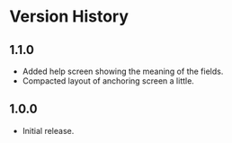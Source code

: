 # Version History

## 1.1.0

* Added help screen showing the meaning of the fields.
* Compacted layout of anchoring screen a little.

## 1.0.0

* Initial release.